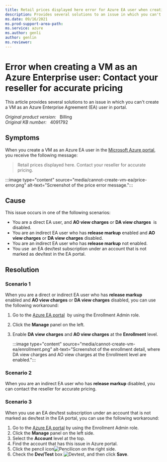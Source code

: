 ```yaml
---
title: Retail prices displayed here error for Azure EA user when creating VM
description: Provides several solutions to an issue in which you can't create a VM as an Azure Enterprise Agreement (EA) user in portal.
ms.date: 09/16/2021
ms.prod-support-area-path: 
ms.service: azure
ms.author: genli
author: genlin
ms.reviewer: 
---
```

# Error when creating a VM as an Azure Enterprise user: Contact your reseller for accurate pricing

This article provides several solutions to an issue in which you can't create a VM as an Azure Enterprise Agreement (EA) user in portal.

_Original product version:_ &nbsp; Billing  
_Original KB number:_ &nbsp; 4091792

## Symptoms

When you create a VM as an Azure EA user in the [Microsoft Azure portal](https://portal.azure.com/), you receive the following message:

> Retail prices displayed here. Contact your reseller for accurate pricing.

:::image type="content" source="media/cannot-create-vm-ea/price-error.png" alt-text="Screenshot of the price error message.":::

## Cause

This issue occurs in one of the following scenarios:

- You are a direct EA user, and **AO view charges** or **DA view charges**  is disabled.
- You are an indirect EA user who has **release markup** enabled and **AO view charges** or **DA view charges** disabled.
- You are an indirect EA user who has **release markup** not enabled.
- You use  an EA dev/test subscription under an account that is not marked as dev/test in the EA portal.

## Resolution

### Scenario 1

When you are a direct or indirect EA user who has **release markup** enabled and **AO view charges** or **DA view charges** disabled, you can use the following workaround:

1. Go to the [Azure EA portal](https://ea.azure.com/)  by using the Enrollment Admin role.
2. Click the **Manage** panel on the left.
3. Enable **DA view charges** and **AO view charges** at the **Enrollment** level.

    :::image type="content" source="media/cannot-create-vm-ea/enrollment.png" alt-text="Screenshot of the enrollment detail, where DA view charges and AO view charges at the Enrollment level are enabled.":::

### Scenario 2

When you are an indirect EA user who has **release markup** disabled, you can contact the reseller for accurate pricing.

### Scenario 3

When you use an EA dev/test subscription under an account that is not marked as dev/test in the EA portal, you can use the following workaround:

1. Go to the [Azure EA portal](https://ea.azure.com/) by using the Enrollment Admin role.
2. Click the **Manage** panel on the left side.
3. Select the **Account** level at the top.
4. Find the account that has this issue in Azure portal.
5. Click the pencil icon![Pencilicon](media/cannot-create-vm-ea/4092160_en_2.png) on the right side.
6. Check the **Dev/Test** box ![Devtest](media/cannot-create-vm-ea/4092161_en_2.png), and then click **Save**.
